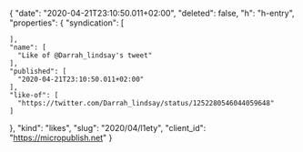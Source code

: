 {
  "date": "2020-04-21T23:10:50.011+02:00",
  "deleted": false,
  "h": "h-entry",
  "properties": {
    "syndication": [

    ],
    "name": [
      "Like of @Darrah_lindsay's tweet"
    ],
    "published": [
      "2020-04-21T23:10:50.011+02:00"
    ],
    "like-of": [
      "https://twitter.com/Darrah_lindsay/status/1252280546044059648"
    ]
  },
  "kind": "likes",
  "slug": "2020/04/l1ety",
  "client_id": "https://micropublish.net"
}
